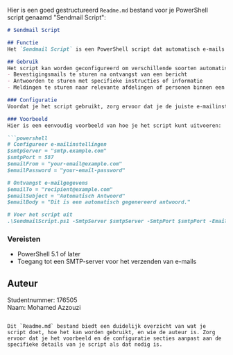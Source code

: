 Hier is een goed gestructureerd `Readme.md` bestand voor je PowerShell script genaamd "Sendmail Script":

```markdown
# Sendmail Script

## Functie
Het `Sendmail Script` is een PowerShell script dat automatisch e-mails verstuurt als reactie op ontvangen e-mails. Dit script is ontworpen om de communicatie efficiënter te maken door automatisch gegenereerde antwoorden te sturen, waardoor handmatig werk wordt verminderd en snelle reacties worden gegarandeerd.

## Gebruik
Het script kan worden geconfigureerd om verschillende soorten automatische antwoorden te sturen, afhankelijk van de inhoud van de ontvangen e-mails. Het kan bijvoorbeeld worden ingesteld om:
- Bevestigingsmails te sturen na ontvangst van een bericht
- Antwoorden te sturen met specifieke instructies of informatie
- Meldingen te sturen naar relevante afdelingen of personen binnen een organisatie

### Configuratie
Voordat je het script gebruikt, zorg ervoor dat je de juiste e-mailinstellingen hebt geconfigureerd, zoals de SMTP-server, poort, en inloggegevens voor het e-mailaccount dat je wilt gebruiken voor het verzenden van de e-mails.

### Voorbeeld
Hier is een eenvoudig voorbeeld van hoe je het script kunt uitvoeren:

```powershell
# Configureer e-mailinstellingen
$smtpServer = "smtp.example.com"
$smtpPort = 587
$emailFrom = "your-email@example.com"
$emailPassword = "your-email-password"

# Ontvangst e-mailgegevens
$emailTo = "recipient@example.com"
$emailSubject = "Automatisch Antwoord"
$emailBody = "Dit is een automatisch gegenereerd antwoord."

# Voer het script uit
.\SendmailScript.ps1 -SmtpServer $smtpServer -SmtpPort $smtpPort -EmailFrom $emailFrom -EmailPassword $emailPassword -EmailTo $emailTo -EmailSubject $emailSubject -EmailBody $emailBody
```

### Vereisten
- PowerShell 5.1 of later
- Toegang tot een SMTP-server voor het verzenden van e-mails

## Auteur
Studentnummer: 176505  
Naam: Mohamed Azzouzi
```

Dit `Readme.md` bestand biedt een duidelijk overzicht van wat je script doet, hoe het kan worden gebruikt, en wie de auteur is. Zorg ervoor dat je het voorbeeld en de configuratie secties aanpast aan de specifieke details van je script als dat nodig is.

